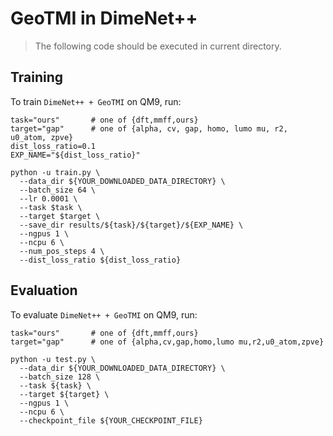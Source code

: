 # GeoTMI in DimeNet++

> The following code should be executed in current directory.

## Training

To train `DimeNet++ + GeoTMI` on QM9, run:

```train
task="ours"       # one of {dft,mmff,ours}
target="gap"      # one of {alpha, cv, gap, homo, lumo mu, r2, u0_atom, zpve}
dist_loss_ratio=0.1
EXP_NAME="${dist_loss_ratio}"

python -u train.py \
  --data_dir ${YOUR_DOWNLOADED_DATA_DIRECTORY} \
  --batch_size 64 \
  --lr 0.0001 \
  --task $task \
  --target $target \
  --save_dir results/${task}/${target}/${EXP_NAME} \
  --ngpus 1 \
  --ncpu 6 \
  --num_pos_steps 4 \
  --dist_loss_ratio ${dist_loss_ratio}
```

## Evaluation

To evaluate `DimeNet++ + GeoTMI` on QM9, run:

```eval
task="ours"       # one of {dft,mmff,ours}
target="gap"      # one of {alpha,cv,gap,homo,lumo mu,r2,u0_atom,zpve}

python -u test.py \
  --data_dir ${YOUR_DOWNLOADED_DATA_DIRECTORY} \
  --batch_size 128 \
  --task ${task} \
  --target ${target} \
  --ngpus 1 \
  --ncpu 6 \
  --checkpoint_file ${YOUR_CHECKPOINT_FILE}
```
